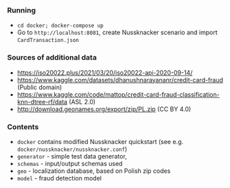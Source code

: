 ### Running
- `cd docker; docker-compose up`
- Go to `http://localhost:8081`, create Nussknacker scenario and import `CardTransaction.json`            

### Sources of additional data
- https://iso20022.plus/2021/03/20/iso20022-api-2020-09-14/ 
- https://www.kaggle.com/datasets/dhanushnarayananr/credit-card-fraud (Public domain)
- https://www.kaggle.com/code/mattop/credit-card-fraud-classification-knn-dtree-rf/data (ASL 2.0)
- http://download.geonames.org/export/zip/PL.zip (CC BY 4.0)

### Contents
- `docker` contains modified Nussknacker quickstart (see e.g. `docker/nussknacker/nussknacker.conf`)
- `generator` - simple test data generator, 
- `schemas` - input/output schemas used 
- `geo` - localization database, based on Polish zip codes
- `model` - fraud detection model